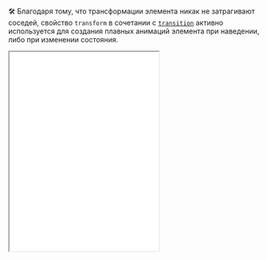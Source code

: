 🛠 Благодаря тому, что трансформации элемента никак не затрагивают соседей, свойство `transform` в сочетании с [`transition`](/css/transition/) активно используется для создания плавных анимаций элемента при наведении, либо при изменении состояния.

<iframe title="Font-size vs. Transform" src="../demos/font-size-transform/" height="400"></iframe>
